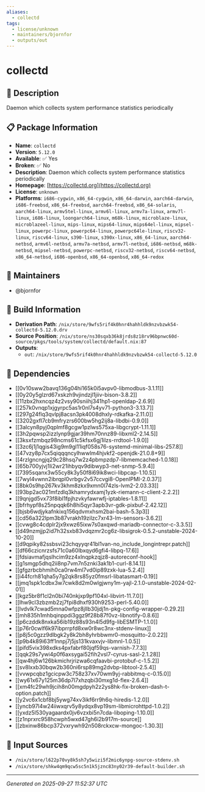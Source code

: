 ```yaml
---
aliases:
  - collectd
tags:
  - license/unknown
  - maintainers/bjornfor
  - outputs/out
---
```


# collectd

## 📝 Description

Daemon which collects system performance statistics periodically

## 📋 Package Information

- **Name**: `collectd`
- **Version**: `5.12.0`
- **Available**: ✅ Yes
- **Broken**: ✅ No
- **Description**: Daemon which collects system performance statistics periodically
- **Homepage**: [https://collectd.org](https://collectd.org)
- **License**: `unknown`
- **Platforms**: `i686-cygwin`, `x86_64-cygwin`, `x86_64-darwin`, `aarch64-darwin`, `i686-freebsd`, `x86_64-freebsd`, `aarch64-freebsd`, `x86_64-solaris`, `aarch64-linux`, `armv5tel-linux`, `armv6l-linux`, `armv7a-linux`, `armv7l-linux`, `i686-linux`, `loongarch64-linux`, `m68k-linux`, `microblaze-linux`, `microblazeel-linux`, `mips-linux`, `mips64-linux`, `mips64el-linux`, `mipsel-linux`, `powerpc-linux`, `powerpc64-linux`, `powerpc64le-linux`, `riscv32-linux`, `riscv64-linux`, `s390-linux`, `s390x-linux`, `x86_64-linux`, `aarch64-netbsd`, `armv6l-netbsd`, `armv7a-netbsd`, `armv7l-netbsd`, `i686-netbsd`, `m68k-netbsd`, `mipsel-netbsd`, `powerpc-netbsd`, `riscv32-netbsd`, `riscv64-netbsd`, `x86_64-netbsd`, `i686-openbsd`, `x86_64-openbsd`, `x86_64-redox`
## 👥 Maintainers

- @bjornfor


## 🔧 Build Information

- **Derivation Path**: `/nix/store/9wfs5rif4k0hnr4hahhldk9nzvbzwk54-collectd-5.12.0.drv`
- **Source Position**: `/nix/store/ns30sqxb36k8jrds8z18rv96bpnwc60d-source/pkgs/tools/system/collectd/default.nix:87`
- **Outputs**:
  - `out`:  `/nix/store/9wfs5rif4k0hnr4hahhldk9nzvbzwk54-collectd-5.12.0`

## 🔗 Dependencies

- [[0v10sww2bavq136g04hi165k0i5avpv0-libmodbus-3.1.11]]
- [[0y20y5glzrd67xskzh9vjindzjl1jiiv-bison-3.8.2]]
- [[11zbx2hxncqz4z2vsy90sniihj341hp1-openldap-2.6.9]]
- [[257k0vnqp1xjgyrpc5as1r0nl7s4yv71-python3-3.13.7]]
- [[297g24flq3qvlpj8acsn3pk4008dhxly-rdkafka-2.11.0]]
- [[3202gxfl7cb9mfryzrs600bw5hg2ij8a-libdbi-0.9.0]]
- [[3alcyn8pyj0qplmf8gcgw1pzlws575xa-libgcrypt-1.11.1]]
- [[3h2pqwsp2izzlynp9gjar39hm70nnz89-libxml2-2.14.5]]
- [[3ksxfzmbqz98ncms61c5kfsx6gj1ilzs-rrdtool-1.9.0]]
- [[3zc6j1j1qgis43ig9m9gl11iqf058s76-systemd-minimal-libs-257.8]]
- [[47vzy8p7cx5qiqqqncylhwwlm4hjvkf2-openjdk-21.0.8+9]]
- [[4rzlgncngjq29c28hsq7w2z4pbmpzdp7-libmemcached-1.0.18]]
- [[65b700yjvj1li2wr21ihbyqv9dibwyp3-net-snmp-5.9.4]]
- [[7395sqanx3w55cy8k3y50f8i69ik8wci-libpcap-1.10.5]]
- [[7wyl4vwnn2ibrqpl0vrbgv2v57ccvgi8-OpenIPMI-2.0.37]]
- [[8bk0s9hp267kv3khm8zkx9xmn0l74zls-lvm2-2.03.33]]
- [[93bp2ac021mfzdlq3khamrydxamj1yzk-riemann-c-client-2.2.2]]
- [[9qnjgd5vx73f8ibl1fpjhzvkyfawrwfj-iptables-1.8.11]]
- [[bfrhypf8s25npqqk6h8hi5qyr3apb3vr-gdk-pixbuf-2.42.12]]
- [[bjsb6wdjykafnkixq156qdvmxhsm2bai-bash-5.3p3]]
- [[cd56a322lpm3b87vrakh19zilzc7xr43-lm-sensors-3.6.2]]
- [[cvwg8c4cdplr2jx9xwz65ixw7s0axqwd-mariadb-connector-c-3.3.5]]
- [[d49nzmjjp2id7h32sxb83vdqzmr2cg6z-libsigrok-0.5.2-unstable-2024-10-20]]
- [[d9qpiky82ssbsvi23chqyyqr41bl1van-no_include_longintrepr.patch]]
- [[df66czicnrzsfs71c0a60lbxqyd6gfi4-libpq-17.6]]
- [[fdsiavmafjqslhcim9zz4xlnqpkzqjz8-autoreconf-hook]]
- [[g1smgp5dhq2ii8np7vm7n5znki3ak1b1-curl-8.14.1]]
- [[gfgzrbcbhmih0ca0rw4ml7vd0ip89zxk-lua-5.2.4]]
- [[i44fcrh81qha5y7g2qk8rs85yz0fmsrl-libatasmart-0.19]]
- [[jmq1spk1cdbx3w7cwk8d2m0wlgjwny1m-yajl-2.1.0-unstable-2024-02-01]]
- [[kgz5br8f1cl2n0bi740nkjxp9pf104xl-libvirt-11.7.0]]
- [[lhw9cl3zbzmb2zj7fpi8dhxf930h9253-perl-5.40.0]]
- [[lvdvlk7cwad5mna0wfpz8jllb30jdj1n-pkg-config-wrapper-0.29.2]]
- [[mh835h1mhbqinppdi3ggz9f28b87f0vz-libnotify-0.8.6]]
- [[p6czddk8nxka56ib19z88s93n4l5d9fg-libESMTP-1.1.0]]
- [[p76r0cwlf6k97ibprrpfd8xw0r8wc3nx-stdenv-linux]]
- [[p8j5c0gzz9dlbgk2y8k2bh8yhrbbwmr0-mosquitto-2.0.22]]
- [[p9b4k89i63ff1nnpj7j5js131kvaxvjv-libmnl-1.0.5]]
- [[pifd5vix398xdks4pxfabrf80jqf59qs-varnish-7.7.3]]
- [[qqk29s7ywi4p0f6axsygai52fih2vsl7-cyrus-sasl-2.1.28]]
- [[qw4hj6w126bkmichrjrizwa6cqfaavbi-protobuf-c-1.5.2]]
- [[sv8lxxb30bqw2b360ni6rsp89mg2dvbp-libtool-2.5.4]]
- [[vvwpcqbz1gcicpw3c758z37xv70wm9yj-rabbitmq-c-0.15.0]]
- [[wy61x67y125m36dp7l7xhzqbi30mxg1d-flex-2.6.4]]
- [[xm4fc29wh9jcih8n00mgdpyh2z2ys8hk-fix-broken-dash-t-option.patch]]
- [[y2vc6x1cbf8bj5ywg74xv3ikf6rr9h6q-hiredis-1.2.0]]
- [[yncb97l4w24iiwxqrv5y8ydqx8vp19sm-libmicrohttpd-1.0.2]]
- [[yxdz5l530yagaardx0jv6vzxbi5n7cda-liboping-1.10.0]]
- [[z1nprxrc958hcwph5wxd47gh6i2b917m-source]]
- [[zbxinw86bcp372vxrywh92n508rckxcw-mongoc-1.30.3]]

## 📁 Input Sources

- `/nix/store/l622p70vy8k5sh7y5wizi5f2mic6ynpg-source-stdenv.sh`
- `/nix/store/shkw4qm9qcw5sc5n1k5jznc83ny02r39-default-builder.sh`

---
*Generated on 2025-09-27 11:52:37 UTC*
